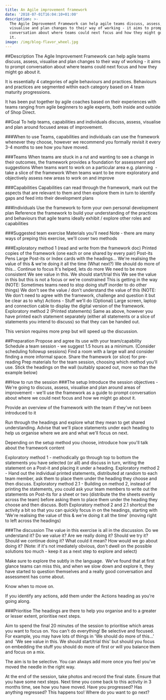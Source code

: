 ```yaml
---
title: An Agile improvement framework
date: '2018-07-01T16:04:10+01:00'
description: >-
  The Agile Improvement Framework can help agile teams discuss, assess,
  visualise and plan changes to their way of working - it aims to prompt
  conversation about where teams could next focus and how they might go about
  it.
image: /img/blog-flavor_wheel.jpg
---
```


##Description
The Agile Improvement Framework can help agile teams discuss, assess, visualise and plan changes to their way of working - it aims to prompt conversation about where teams could next focus and how they might go about it.

It is essentially 4 categories of agile behaviours and practices. Behaviours and practices are segmented within each category based on 4 team maturity progressions.

It has been put together by agile coaches based on their experiences with teams ranging from agile beginners to agile experts, both inside and outside of Shop Direct.



##Goal
To help teams, capabilities and individuals discuss, assess, visualise and plan around focused areas of improvement.

###When to use
Teams, capabilities and individuals can use the framework whenever they choose, however we recommend you formally revisit it every 3-4 months to see how you have moved.

###Teams
When teams are stuck in a rut and wanting to see a change in their outcomes, the framework provides a foundation for assessment and suggestions
When teams want to work on a particular area e.g. planning  - take a slice of the framework
When teams want to be more exploratory and objectively assess new areas to work on and improve

###Capabilities
Capabilities can read through the framework, mark out the aspects that are relevant to them and then explore them in turn to identify gaps and feed into their development plans

###Individuals
Use the framework to form your own personal development plan
Reference the framework to build your understanding of the practices and behaviours that agile teams ideally exhibit / explore other roles and capabilities


###Suggested team exercise
Materials you'll need
Note - there are many ways of preping this exercise, we'll cover two methods

###Exploratory method 1 (read and write from the framework doc)
Printed copies of the framework (one each or one shared by every pair)
Post-its
Pens
Large Post-its or Index cards with the headings...
We're realising the value of this & we're doing it all the time (What next?)
We should do more of this...
Continue to focus
It's helped, lets do more
We need to be more consistent
We see value in this. We should start/trial this
We see the value in this but this is not a focus or we're constrained
This is getting in the way (NOTE: Sometimes teams need to stop doing stuff inorder to do other things)
We don't see the value / don't understand the value of this (NOTE: We don't need to agree with the framework, challenge and question it but be clear as to why)
Actions - Stuff we'll do
(Optional) Large screen, laptop and connection cable to display the digital version of the framework.
Exploratory method 2 (Printed statements)
Same as above, however you have printed each statement separately (either all statements or a slice of statements you intend to discuss) so that they can be handed out.

This version requires more prep but will speed up the discussion.



##Preparation
Propose and agree its use with your team/capability
Schedule a team session - we suggest 1.5 hours as a minimum. (Consider scheduling followup sessions)
Find a room with a large wall and consider finding a more informal space.
Share the framework (or slice) for pre-reading
Prep materials for the team session, choosing which method you'll use.
Stick the headings on the wall (suitably spaced out, more so than the example below)




##How to run the session
###The setup
Introduce the session objectives - We're going to discuss, assess, visualise and plan around areas of improvement - we'll use the framework as a guide to prompt conversation about where we could next focus and how we might go about it.

Provide an overview of the framework with the team if they've not been introduced to it

Run through the headings and explore what they mean to get shared understanding. Advise that we'll place statements under each heading to help us organise where we are and what we'll focus on next.

Depending on the setup method you choose, introduce how you'll talk about the framework content

Exploratory method 1 - methodically go through top to bottom the statements you have selected (or all) and discuss in turn, writing the statement on a Post-it and placing it under a heading.
Exploratory method 2 - Hand out the individual printed statements, distributed at random to each team member, ask them to place them under the heading they choose and then discuss.
Exploratory method 2.1 - Building on method 2, instead of printing the statements, you could ask your team members to write out the statements on Post-its for a sheet or two (distribute the the sheets evenly across the team) before asking them to place them under the heading they choose and then discuss.
Both Exploratory method 2 and 2.1 shortcut the activity a bit so that you can quickly focus in on the headings, starting with 'We're realising the value of this & we're doing it all the time' (moving right to left across the headings)

###The discussion
The value in this exercise is all in the discussion. Do we understand it? Do we value it? Are we really doing it? Should we try it? Should we continue doing it? What could it mean? How would we go about doing it? (Note: if it's not imediately obvious, don't dwell on the possible solutions too much - keep it as a next step to explore and select)

Make sure to explore the subtly in the language.  We've found that at first glance teams can miss this, and when we slow down and explore it, they have started to question themselves and a really good conversation and assessment has come about. 

Know when to move on. 

If you identify any actions, add them under the Actions heading as you're going along.

###Prioritise
The headings are there to help you organise and to a greater or lesser extent, prioritise next steps. 

Aim to spend the final 20 minutes of the session to prioritise which areas you want to focus on. You can't do everything! Be selective and focused. For example, you may have lots of things in 'We should do more of this...' and  'We see value in this. We should start/trial this' but should you focus on embedding the stuff you should do more of first or will you balance them and focus on a mix.

The aim is to be selective. You can always add more once you feel you've moved the needle in the right way.

At the end of the session, take photos and record the final state. Ensure that you have some next steps. Next time you come back to this activity in 3 months time, see how you have moved. Have you progressed? Has anything regressed? This happens too! Where do you want to go next?



